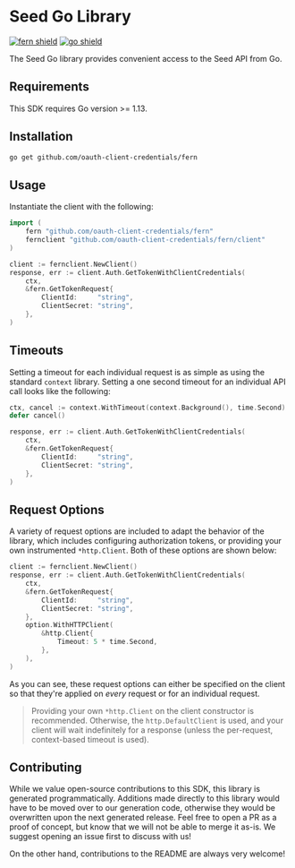 # Seed Go Library

[![fern shield](https://img.shields.io/badge/%F0%9F%8C%BF-SDK%20generated%20by%20Fern-brightgreen)](https://github.com/fern-api/fern)
[![go shield](https://img.shields.io/badge/go-docs-blue)](https://pkg.go.dev/github.com/oauth-client-credentials/fern)

The Seed Go library provides convenient access to the Seed API from Go.

## Requirements

This SDK requires Go version >= 1.13.

## Installation

```sh
go get github.com/oauth-client-credentials/fern
```

## Usage

Instantiate the client with the following:

```go
import (
	fern "github.com/oauth-client-credentials/fern"
	fernclient "github.com/oauth-client-credentials/fern/client"
)

client := fernclient.NewClient()
response, err := client.Auth.GetTokenWithClientCredentials(
	ctx,
	&fern.GetTokenRequest{
		ClientId:     "string",
		ClientSecret: "string",
	},
)
```

## Timeouts

Setting a timeout for each individual request is as simple as
using the standard `context` library. Setting a one second timeout
for an individual API call looks like the following:

```go
ctx, cancel := context.WithTimeout(context.Background(), time.Second)
defer cancel()

response, err := client.Auth.GetTokenWithClientCredentials(
	ctx,
	&fern.GetTokenRequest{
		ClientId:     "string",
		ClientSecret: "string",
	},
)
```

## Request Options

A variety of request options are included to adapt the behavior of the library,
which includes configuring authorization tokens, or providing your own instrumented
`*http.Client`. Both of these options are shown below:

```go
client := fernclient.NewClient()
response, err := client.Auth.GetTokenWithClientCredentials(
	ctx,
	&fern.GetTokenRequest{
		ClientId:     "string",
		ClientSecret: "string",
	},
	option.WithHTTPClient(
		&http.Client{
			Timeout: 5 * time.Second,
		},
	),
)
```
As you can see, these request options can either be specified on the client so that
they're applied on _every_ request or for an individual request.

> Providing your own `*http.Client` on the client constructor is recommended. Otherwise,
> the `http.DefaultClient` is used, and your client will wait indefinitely for a response
> (unless the per-request, context-based timeout is used).


## Contributing

While we value open-source contributions to this SDK, this library is generated programmatically.
Additions made directly to this library would have to be moved over to our generation code,
otherwise they would be overwritten upon the next generated release. Feel free to open a PR as
a proof of concept, but know that we will not be able to merge it as-is. We suggest opening
an issue first to discuss with us!

On the other hand, contributions to the README are always very welcome!